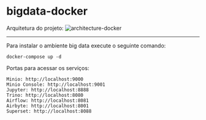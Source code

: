 # bigdata-docker

Arquitetura do projeto:
![architecture-docker](https://user-images.githubusercontent.com/40548889/206875350-f68746b9-482d-40ea-ae14-5d1d0cd19168.png)


---

Para instalar o ambiente big data execute o seguinte comando:

```
docker-compose up -d
```

Portas para acessar os serviços:

```
Minio: http://localhost:9000
Minio Console: http://localhost:9001
Jupyter: http://localhost:8888
Trino: http://localhost:8080
Airflow: http://localhost:8081
Airbyte: http://localhost:8001
Superset: http://localhost:8088
```

